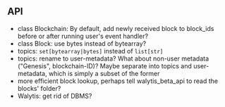 ## API
- class Blockchain: By default, add newly received block to block_ids before or after running user's event handler?
- class Block: use bytes instead of bytearray?
- topics: `set[bytearray|bytes]` instead of `list[str]`
- topics: rename to user-metadata? What about non-user metadata ("Genesis", blockchain-ID)? Maybe separate into topics and user-metadata, which is simply a subset of the former 
- more efficient block lookup, perhaps tell walytis_beta_api to read the blocks' folder?
- Walytis: get rid of DBMS?